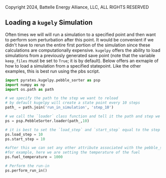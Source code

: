 Copyright 2024, Battelle Energy Alliance, LLC, ALL RIGHTS RESERVED
## Loading a `kugely` Simulation

Often times we will will run a simulation to a specified point and then want to perform som perturbation after this point.
It would be convenient if we didn't have to rerun the entire first portion of the simulation since these calculations are computationally expensive.
`kugelpy` offers the ability to load simulations from a previously generated save point (note that the variable `keep_files` must be set to `True`; it is by default).
Below offers an exmaple of how to load a simulation from a specified statepoint.
Like the other examples, this is best run using the pbs script.

```python
import pyrates.kugelpy.pebble_sorter as psp
import numpy as np
import os.path as path

# we specify the path to the step we want to reload
# by default kugelpy will create a state point every 10 steps
path_ = path.join('run_in_simulation', 'step_10')

# we call the `loader` class function and tell it the path and step we want to load
ps = psp.PebbleSorter.loader(path_,10)

# it is best to set the `load_step` and `start_step` equal to the step we are loading
ps.load_step = 10
ps.start_step = 10

#after this we can set any other attribute associated with the pebble_sorter class
#for example, here we are setting the temperature of the fuel
ps.fuel_temperature = 1000

# Perform the run-in
ps.perform_run_in()
```